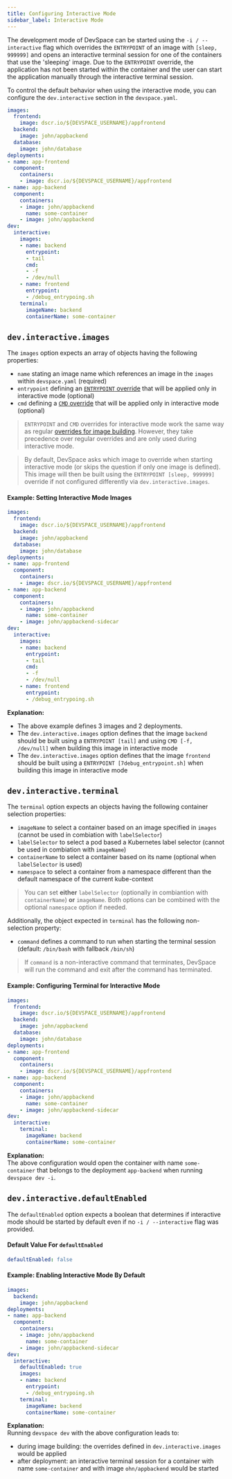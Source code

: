 ```yaml
---
title: Configuring Interactive Mode
sidebar_label: Interactive Mode
---
```


The development mode of DevSpace can be started using the `-i / --interactive` flag which overrides the `ENTRYPOINT` of an image with `[sleep, 999999]` and opens an interactive terminal session for one of the containers that use the 'sleeping' image. Due to the `ENTRYPOINT` override, the application has not been started within the container and the user can start the application manually through the interactive terminal session.

To control the default behavior when using the interactive mode, you can configure the `dev.interactive` section in the `devspace.yaml`.
```yaml
images:
  frontend:
    image: dscr.io/${DEVSPACE_USERNAME}/appfrontend
  backend:
    image: john/appbackend
  database:
    image: john/database
deployments:
- name: app-frontend
  component:
    containers:
    - image: dscr.io/${DEVSPACE_USERNAME}/appfrontend
- name: app-backend
  component:
    containers:
    - image: john/appbackend
      name: some-container
    - image: john/appbackend
dev:
  interactive:
    images:
    - name: backend
      entrypoint:
      - tail
      cmd:
      - -f
      - /dev/null
    - name: frontend
      entrypoint:
      - /debug_entrypoing.sh
    terminal:
      imageName: backend
      containerName: some-container
```

## `dev.interactive.images`
The `images` option expects an array of objects having the following properties:
- `name` stating an image name which references an image in the `images` within `devspace.yaml` (required)
- `entrypoint` defining an [`ENTRYPOINT` override](http://localhost:3000/docs/cli/image-building/configuration/overview-specification#images-entrypoint) that will be applied only in interactive mode (optional)
- `cmd` defining a [`CMD` override](http://localhost:3000/docs/cli/image-building/configuration/overview-specification#images-cmd) that will be applied only in interactive mode (optional)

> `ENTRYPOINT` and `CMD` overrides for interactive mode work the same way as regular [overrides for image building](../../../cli/image-building/configuration/overview-specification#overriding-entrypoint-cmd). However, they take precedence over regular overrides and are only used during interactive mode.

> By default, DevSpace asks which image to override when starting interactive mode (or skips the question if only one image is defined). This image will then be built using the `ENTRYPOINT [sleep, 999999]` override if not configured differently via `dev.interactive.images`.

#### Example: Setting Interactive Mode Images
```yaml
images:
  frontend:
    image: dscr.io/${DEVSPACE_USERNAME}/appfrontend
  backend:
    image: john/appbackend
  database:
    image: john/database
deployments:
- name: app-frontend
  component:
    containers:
    - image: dscr.io/${DEVSPACE_USERNAME}/appfrontend
- name: app-backend
  component:
    containers:
    - image: john/appbackend
      name: some-container
    - image: john/appbackend-sidecar
dev:
  interactive:
    images:
    - name: backend
      entrypoint:
      - tail
      cmd:
      - -f
      - /dev/null
    - name: frontend
      entrypoint:
      - /debug_entrypoing.sh
```
**Explanation:**  
- The above example defines 3 images and 2 deployments.
- The `dev.interactive.images` option defines that the image `backend` should be built using a `ENTRYPOINT [tail]` and using `CMD [-f, /dev/null]` when building this image in interactive mode
- The `dev.interactive.images` option defines that the image `frontend` should be built using a `ENTRYPOINT [7debug_entrypoint.sh]` when building this image in interactive mode


## `dev.interactive.terminal`
The `terminal` option expects an objects having the following container selection properties:
- `imageName` to select a container based on an image specified in `images` (cannot be used in combiation with `labelSelector`)
- `labelSelector` to select a pod based a Kubernetes label selector (cannot be used in combiation with `imageName`)
- `containerName` to select a container based on its name (optional when `labelSelector` is used)
- `namespace` to select a container from a namespace different than the default namespace of the current kube-context

> You can set **either** `labelSelector` (optionally in combiantion with `containerName`) **or** `imageName`. Both options can be combined with the optional `namespace` option if needed.

Additionally, the object expected in `terminal` has the following non-selection property:
- `command` defines a command to run when starting the terminal session (default: `/bin/bash` with fallback `/bin/sh`)

> If `command` is a non-interactive command that terminates, DevSpace will run the command and exit after the command has terminated.

#### Example: Configuring Terminal for Interactive Mode
```yaml
images:
  frontend:
    image: dscr.io/${DEVSPACE_USERNAME}/appfrontend
  backend:
    image: john/appbackend
  database:
    image: john/database
deployments:
- name: app-frontend
  component:
    containers:
    - image: dscr.io/${DEVSPACE_USERNAME}/appfrontend
- name: app-backend
  component:
    containers:
    - image: john/appbackend
      name: some-container
    - image: john/appbackend-sidecar
dev:
  interactive:
    terminal:
      imageName: backend
      containerName: some-container
```
**Explanation:**  
The above configuration would open the container with name `some-container` that belongs to the deployment `app-backend` when running `devspace dev -i`.


## `dev.interactive.defaultEnabled`
The `defaultEnabled` option expects a boolean that determines if interactive mode should be started by default even if no `-i / --interactive` flag was provided.

#### Default Value For `defaultEnabled`
```yaml
defaultEnabled: false
```

#### Example: Enabling Interactive Mode By Default
```yaml
images:
  backend:
    image: john/appbackend
deployments:
- name: app-backend
  component:
    containers:
    - image: john/appbackend
      name: some-container
    - image: john/appbackend-sidecar
dev:
  interactive:
    defaultEnabled: true
    images:
    - name: backend
      entrypoint:
      - /debug_entrypoing.sh
    terminal:
      imageName: backend
      containerName: some-container
```
**Explanation:**  
Running `devspace dev` with the above configuration leads to:
- during image building: the overrides defined in `dev.interactive.images`  would be applied
- after deployment: an interactive terminal session for a container with name `some-container` and with image `ohn/appbackend` would be started
